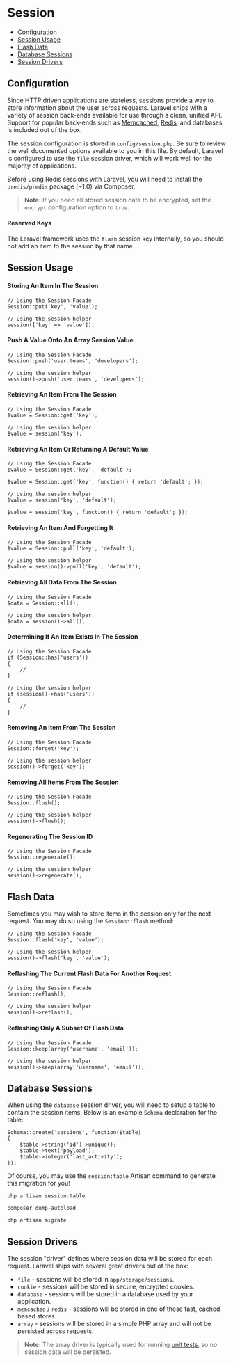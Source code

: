 # Session

- [Configuration](#configuration)
- [Session Usage](#session-usage)
- [Flash Data](#flash-data)
- [Database Sessions](#database-sessions)
- [Session Drivers](#session-drivers)

<a name="configuration"></a>
## Configuration

Since HTTP driven applications are stateless, sessions provide a way to store information about the user across requests. Laravel ships with a variety of session back-ends available for use through a clean, unified API. Support for popular back-ends such as [Memcached](http://memcached.org), [Redis](http://redis.io), and databases is included out of the box.

The session configuration is stored in `config/session.php`. Be sure to review the well documented options available to you in this file. By default, Laravel is configured to use the `file` session driver, which will work well for the majority of applications.

Before using Redis sessions with Laravel, you will need to install the `predis/predis` package (~1.0) via Composer.

> **Note:** If you need all stored session data to be encrypted, set the `encrypt` configuration option to `true`.

#### Reserved Keys

The Laravel framework uses the `flash` session key internally, so you should not add an item to the session by that name.

<a name="session-usage"></a>
## Session Usage

#### Storing An Item In The Session

	// Using the Session Facade
	Session::put('key', 'value');

	// Using the session helper
	session(['key' => 'value']);

#### Push A Value Onto An Array Session Value

	// Using the Session Facade
	Session::push('user.teams', 'developers');

	// Using the session helper
	session()->push('user.teams', 'developers');

#### Retrieving An Item From The Session

	// Using the Session Facade
	$value = Session::get('key');

	// Using the session helper
	$value = session('key');

#### Retrieving An Item Or Returning A Default Value

	// Using the Session Facade
	$value = Session::get('key', 'default');

	$value = Session::get('key', function() { return 'default'; });

	// Using the session helper
	$value = session('key', 'default');

	$value = session('key', function() { return 'default'; });

#### Retrieving An Item And Forgetting It

	// Using the Session Facade
	$value = Session::pull('key', 'default');

	// Using the session helper
	$value = session()->pull('key', 'default');

#### Retrieving All Data From The Session

	// Using the Session Facade
	$data = Session::all();

	// Using the session helper
	$data = session()->all();

#### Determining If An Item Exists In The Session

	// Using the Session Facade
	if (Session::has('users'))
	{
		//
	}

	// Using the session helper
	if (session()->has('users'))
	{
		//
	}

#### Removing An Item From The Session

	// Using the Session Facade
	Session::forget('key');

	// Using the session helper
	session()->forget('key');

#### Removing All Items From The Session

	// Using the Session Facade
	Session::flush();

	// Using the session helper
	session()->flush();

#### Regenerating The Session ID

	// Using the Session Facade
	Session::regenerate();

	// Using the session helper
	session()->regenerate();

<a name="flash-data"></a>
## Flash Data

Sometimes you may wish to store items in the session only for the next request. You may do so using the `Session::flash` method:

	// Using the Session Facade
	Session::flash('key', 'value');

	// Using the session helper
	session()->flash('key', 'value');

#### Reflashing The Current Flash Data For Another Request

	// Using the Session Facade
	Session::reflash();

	// Using the session helper
	session()->reflash();

#### Reflashing Only A Subset Of Flash Data

	// Using the Session Facade
	Session::keep(array('username', 'email'));

	// Using the session helper
	session()->keep(array('username', 'email'));

<a name="database-sessions"></a>
## Database Sessions

When using the `database` session driver, you will need to setup a table to contain the session items. Below is an example `Schema` declaration for the table:

	Schema::create('sessions', function($table)
	{
		$table->string('id')->unique();
		$table->text('payload');
		$table->integer('last_activity');
	});

Of course, you may use the `session:table` Artisan command to generate this migration for you!

	php artisan session:table

	composer dump-autoload

	php artisan migrate

<a name="session-drivers"></a>
## Session Drivers

The session "driver" defines where session data will be stored for each request. Laravel ships with several great drivers out of the box:

- `file` - sessions will be stored in `app/storage/sessions`.
- `cookie` - sessions will be stored in secure, encrypted cookies.
- `database` - sessions will be stored in a database used by your application.
- `memcached` / `redis` - sessions will be stored in one of these fast, cached based stores.
- `array` - sessions will be stored in a simple PHP array and will not be persisted across requests.

> **Note:** The array driver is typically used for running [unit tests](/docs/master/testing), so no session data will be persisted.
